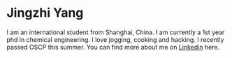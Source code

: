 # Jingzhi Yang

I am an international student from Shanghai, China. I am currently a 1st year phd in chemical engineering. I love jogging, cooking and hacking. I recently passed OSCP this summer.
You can find more about me on [Linkedin](https://www.linkedin.com/in/jingzhi-yang-2000/) here.